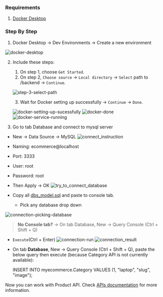 ### Requirements
1. [Docker Desktop](https://www.docker.com/)



### Step By Step
1. Docker Desktop -> Dev Environments -> Create a new environment

![docker-desktop](../assets/images/database/docker-desktop.png)

2. Include these steps:
   1. On step 1, choose `Get Started`.
   2. On step 2, `Choose source` -> `Local directory` -> `Select` path to /backend -> `Continue`.

   ![step-3-select-path](../assets/images/database/docker-select-path.png)

   3. Wait for Docker setting up successfully -> `Continue` -> `Done`.

   ![docker-setting-up-sucessfully](../assets/images/database/docker-setting-up-sucessfully.png)
   ![docker-done](../assets/images/database/docker-done.png)
   ![docker-service-running](../assets/images/database/docker-service-running.png)


3. Go to tab Database and connect to mysql server

- New -> Data Source -> MySQL
![connect_instruction](../assets/images/database/connect_instruction.png)


- Naming: ecommerce@localhost
- Port: 3333
- User: root
- Password: root
- Then Apply -> OK
![try_to_connect_database](../assets/images/database/try_to_connect_database.png)


- Copy all [dbs_model.sql](../assets/databases/mysql/dbs_model.sql) and paste to console tab.
  
  - Pick any database drop down 

![connection-picking-database](../assets/images/database/connection-picking-database.png)


> **No Console tab?** -> On tab Database, New -> Query Console (Ctrl + Shift + Q)

   - `Execute`(Ctrl + Enter)
![connection-run](../assets/images/database/connection-run.png)
![connection_result](../assets/images/database/connection_result.png)


- On tab **Database**, New -> Query Console (Ctrl + Shift + Q), paste the below query then execute (because Category API is not currently available):


    INSERT INTO myecommerce.Category VALUES (1, "laptop", "slug", "image");


Now you can work with Product API. Check [APIs documentation](APIs.md) for more information.
